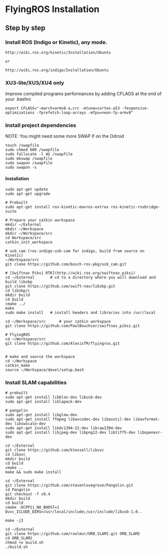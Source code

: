 FlyingROS Installation
=============

## Step by step

### Install ROS (Indigo or Kinetic), any mode.

```
http://wiki.ros.org/kinetic/Installation/Ubuntu

or

http://wiki.ros.org/indigo/Installation/Ubuntu
```

### XU3-lite/XU3/XU4 only

Improve compiled programs performances by adding CFLAGS at the end of your .bashrc

```
export CFLAGS="-march=armv8-a,crc -mtune=cortex-a53 -fexpensive-optimizations -fprefetch-loop-arrays -mfpu=neon-fp-armv8"
```

### Install project dependencies 

NOTE: You might need some more SWAP if on the Odroid

```
touch /swapfile
sudo chmod 600 /swapfile
sudo fallocate -l 4G /swapfile
sudo mkswap /swapfile
sudo swapon /swapfile
sudo swapon -s
```


#### Installation

```
sudo apt-get update
sudo apt-get upgrade

# Prebuilt
sudo apt-get install ros-kinetic-mavros-extras ros-kinetic-rosbridge-suite 

# Prepare your catkin workspace
mkdir ~/External
mkdir ~/Workspace
mkdir ~/Workspace/src
cd Workspace/src
catkin_init_workspace

# usb_cam (ros-indigo-usb-cam for indigo, build from source on Kinetic)
~/Workspace/src
git clone https://github.com/bosch-ros-pkg/usb_cam.git

# [Swiftnav Piksi RTK](http://wiki.ros.org/swiftnav_piksi)
cd ~/External       # cd to a directory where you will download and build libsbp
git clone https://github.com/swift-nav/libsbp.git
cd libsbp/c
mkdir build
cd build
cmake ../
make
sudo make install   # install headers and libraries into /usr/local

cd ~/Workspace/src      # your catkin workspace
git clone https://github.com/PaulBouchier/swiftnav_piksi.git

# FlyingROS
cd ~/Workspace/src
git clone https://github.com/AlexisTM/flyingros.git


# make and source the workspace
cd ~/Workspace 
catkin_make
source ~/Workspace/devel/setup.bash
```


### Install SLAM capabilities

```
# prebuilt
sudo apt-get install libblas-dev libusb-dev
sudo apt-get install liblapack-dev

# pangolin 
sudo apt-get install libglew-dev
sudo apt-get install ffmpeg libavcodec-dev libavutil-dev libavformat-dev libswscale-dev
sudo apt-get install libdc1394-22-dev libraw1394-dev
sudo apt-get install libjpeg-dev libpng12-dev libtiff5-dev libopenexr-dev

cd ~/External
git clone https://github.com/ktossell/libuvc
cd libuvc
mkdir build
cd build
cmake ..
make && sudo make install

cd ~/External
git clone https://github.com/stevenlovegrove/Pangolin.git
cd Pangolin
git checkout -f v0.4
mkdir build
cd build
cmake -DCPP11_NO_BOOST=1 Duvc_ICLUDE_DIRS=/usr/local/include;/usr/include/libusb-1.0..

make -j3 

cd ~/External
git clone https://github.com/raulmur/ORB_SLAM2.git ORB_SLAM2
cd ORB_SLAM2
chmod +x build.sh
./build.sh

```
